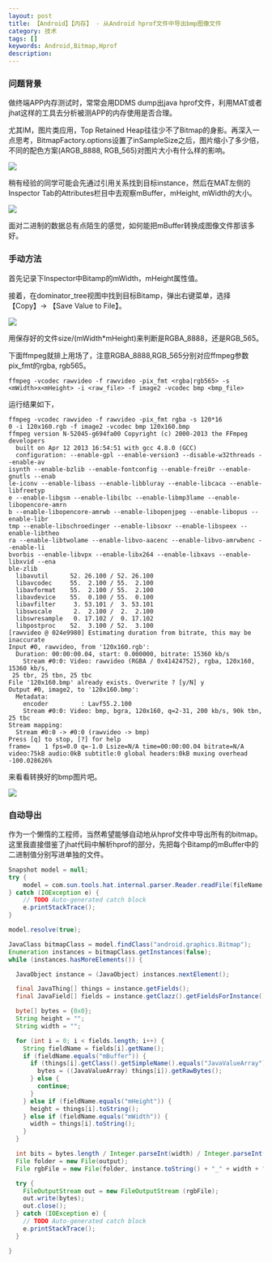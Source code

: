 ```yaml
---
layout: post
title: 【Android】【内存】 - 从Android hprof文件中导出bmp图像文件
category: 技术
tags: []
keywords: Android,Bitmap,Hprof
description:
---
```


### 问题背景

做终端APP内存测试时，常常会用DDMS dump出java hprof文件，利用MAT或者jhat这样的工具去分析被测APP的内存使用是否合理。

尤其IM，图片类应用，Top Retained Heap往往少不了Bitmap的身影。再深入一点思考，BitmapFactory.options设置了inSampleSize之后，图片缩小了多少倍，不同的配色方案(ARGB_8888, RGB_565)对图片大小有什么样的影响。

![](..\..\..\public\img\mat-bitmap.png)

稍有经验的同学可能会先通过引用关系找到目标instance，然后在MAT左侧的Inspector Tab的Attributes栏目中去观察mBuffer，mHeight, mWidth的大小。

![](..\..\..\public\img\mat-inspector.png)

面对二进制的数据总有点陌生的感觉，如何能把mBuffer转换成图像文件那该多好。

### 手动方法

首先记录下Inspector中Bitamp的mWidth，mHeight属性值。

接着，在dominator_tree视图中找到目标Bitamp，弹出右键菜单，选择【Copy】-> 【Save Value to File】。

![](..\..\..\public\img\mat-save-value-to-file.png)

用保存好的文件size/(mWidth*mHeight)来判断是RGBA_8888，还是RGB_565。

下面ffmpeg就排上用场了，注意RGBA_8888,RGB_565分别对应ffmpeg参数pix_fmt的rgba, rgb565。

```shell
ffmpeg -vcodec rawvideo -f rawvideo -pix_fmt <rgba|rgb565> -s <mWidth>x<mHeight> -i <raw_file> -f image2 -vcodec bmp <bmp_file>
```

运行结果如下，

```shell
ffmpeg -vcodec rawvideo -f rawvideo -pix_fmt rgba -s 120*16
0 -i 120x160.rgb -f image2 -vcodec bmp 120x160.bmp
ffmpeg version N-52045-g694fa00 Copyright (c) 2000-2013 the FFmpeg developers
  built on Apr 12 2013 16:54:51 with gcc 4.8.0 (GCC)
  configuration: --enable-gpl --enable-version3 --disable-w32threads --enable-av
isynth --enable-bzlib --enable-fontconfig --enable-frei0r --enable-gnutls --enab
le-iconv --enable-libass --enable-libbluray --enable-libcaca --enable-libfreetyp
e --enable-libgsm --enable-libilbc --enable-libmp3lame --enable-libopencore-amrn
b --enable-libopencore-amrwb --enable-libopenjpeg --enable-libopus --enable-libr
tmp --enable-libschroedinger --enable-libsoxr --enable-libspeex --enable-libtheo
ra --enable-libtwolame --enable-libvo-aacenc --enable-libvo-amrwbenc --enable-li
bvorbis --enable-libvpx --enable-libx264 --enable-libxavs --enable-libxvid --ena
ble-zlib
  libavutil      52. 26.100 / 52. 26.100
  libavcodec     55.  2.100 / 55.  2.100
  libavformat    55.  2.100 / 55.  2.100
  libavdevice    55.  0.100 / 55.  0.100
  libavfilter     3. 53.101 /  3. 53.101
  libswscale      2.  2.100 /  2.  2.100
  libswresample   0. 17.102 /  0. 17.102
  libpostproc    52.  3.100 / 52.  3.100
[rawvideo @ 024e9980] Estimating duration from bitrate, this may be inaccurate
Input #0, rawvideo, from '120x160.rgb':
  Duration: 00:00:00.04, start: 0.000000, bitrate: 15360 kb/s
    Stream #0:0: Video: rawvideo (RGBA / 0x41424752), rgba, 120x160, 15360 kb/s,
 25 tbr, 25 tbn, 25 tbc
File '120x160.bmp' already exists. Overwrite ? [y/N] y
Output #0, image2, to '120x160.bmp':
  Metadata:
    encoder         : Lavf55.2.100
    Stream #0:0: Video: bmp, bgra, 120x160, q=2-31, 200 kb/s, 90k tbn, 25 tbc
Stream mapping:
  Stream #0:0 -> #0:0 (rawvideo -> bmp)
Press [q] to stop, [?] for help
frame=    1 fps=0.0 q=-1.0 Lsize=N/A time=00:00:00.04 bitrate=N/A
video:75kB audio:0kB subtitle:0 global headers:0kB muxing overhead -100.028626%
```

来看看转换好的bmp图片吧。

![](..\..\..\public\img\bmp-120-160.bmp)

### 自动导出

作为一个懒惰的工程师，当然希望能够自动地从hprof文件中导出所有的bitmap。
这里我直接借鉴了jhat代码中解析hprof的部分，先把每个Bitamp的mBuffer中的二进制值分别写进单独的文件。

```java
Snapshot model = null;
try {
	model = com.sun.tools.hat.internal.parser.Reader.readFile(fileName, true, 0);
} catch (IOException e) {
	// TODO Auto-generated catch block
	e.printStackTrace();
}

model.resolve(true);

JavaClass bitmapClass = model.findClass("android.graphics.Bitmap");
Enumeration instances = bitmapClass.getInstances(false);
while (instances.hasMoreElements()) {

  JavaObject instance = (JavaObject) instances.nextElement();

  final JavaThing[] things = instance.getFields();
  final JavaField[] fields = instance.getClazz().getFieldsForInstance();

  byte[] bytes = {0x0};
  String height = "";
  String width = "";

  for (int i = 0; i < fields.length; i++) {
  	String fieldName = fields[i].getName();
    if (fieldName.equals("mBuffer")) {
      if (things[i].getClass().getSimpleName().equals("JavaValueArray")) {
        bytes = ((JavaValueArray) things[i]).getRawBytes();
      } else {
        continue;
      }
    } else if (fieldName.equals("mHeight")) {
      height = things[i].toString();
    } else if (fieldName.equals("mWidth")) {
      width = things[i].toString();
    }
  }

  int bits = bytes.length / Integer.parseInt(width) / Integer.parseInt(height) * 8;
  File folder = new File(output);
  File rgbFile = new File(folder, instance.toString() + "_" + width + "x" + height + "_" + bits + ".rgb");

  try {
    FileOutputStream out = new FileOutputStream (rgbFile);
    out.write(bytes);
    out.close();
  } catch (IOException e) {
    // TODO Auto-generated catch block
    e.printStackTrace();
  }

}
```
